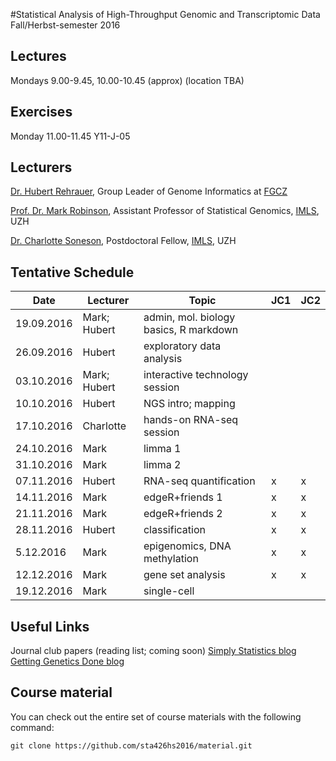 #Statistical Analysis of High-Throughput Genomic and Transcriptomic Data 
Fall/Herbst-semester 2016

## Lectures
Mondays 9.00-9.45, 10.00-10.45 (approx) (location TBA)

## Exercises
Monday 11.00-11.45 Y11-J-05 

## Lecturers

[Dr. Hubert Rehrauer](http://www.fgcz.ch/the-center/people/rehrauer.html), Group Leader of Genome Informatics at [FGCZ](http://www.fgcz.ch/)  

[Prof. Dr. Mark Robinson](http://www.imls.uzh.ch/research/robinson.html), Assistant Professor of Statistical Genomics, [IMLS](http://www.imls.uzh.ch/index.html), UZH

[Dr. Charlotte Soneson](http://csoneson.github.io/), Postdoctoral Fellow, 
[IMLS](http://www.imls.uzh.ch/index.html), UZH


## Tentative Schedule

| Date  | Lecturer | Topic | JC1 | JC2 |
| --- | --- | --- | --- | --- |
| 19.09.2016  | Mark; Hubert  | admin, mol. biology basics, R markdown | | |
| 26.09.2016  | Hubert  | exploratory data analysis | | |
| 03.10.2016  | Mark; Hubert  | interactive technology session  | | |
| 10.10.2016  | Hubert  | NGS intro; mapping  | | |
| 17.10.2016  | Charlotte  | hands-on RNA-seq session  | | |
| 24.10.2016  | Mark  | limma 1  | | |
| 31.10.2016  | Mark  | limma 2  | | |
| 07.11.2016  | Hubert  | RNA-seq quantification  | x | x |
| 14.11.2016  | Mark  | edgeR+friends 1  | x | x |
| 21.11.2016  | Mark  | edgeR+friends 2  | x | x |
| 28.11.2016  | Hubert  | classification  | x | x |
| 5.12.2016  | Mark  | epigenomics, DNA methylation  | x | x |
| 12.12.2016  | Mark  | gene set analysis  | x | x |
| 19.12.2016  | Mark  | single-cell  | | |


## Useful Links
Journal club papers (reading list; coming soon)
[Simply Statistics blog](http://simplystatistics.org/archive/)
[Getting Genetics Done blog](http://www.gettinggeneticsdone.com/)

## Course material

You can check out the entire set of course materials with the following command:
```
git clone https://github.com/sta426hs2016/material.git
```  
